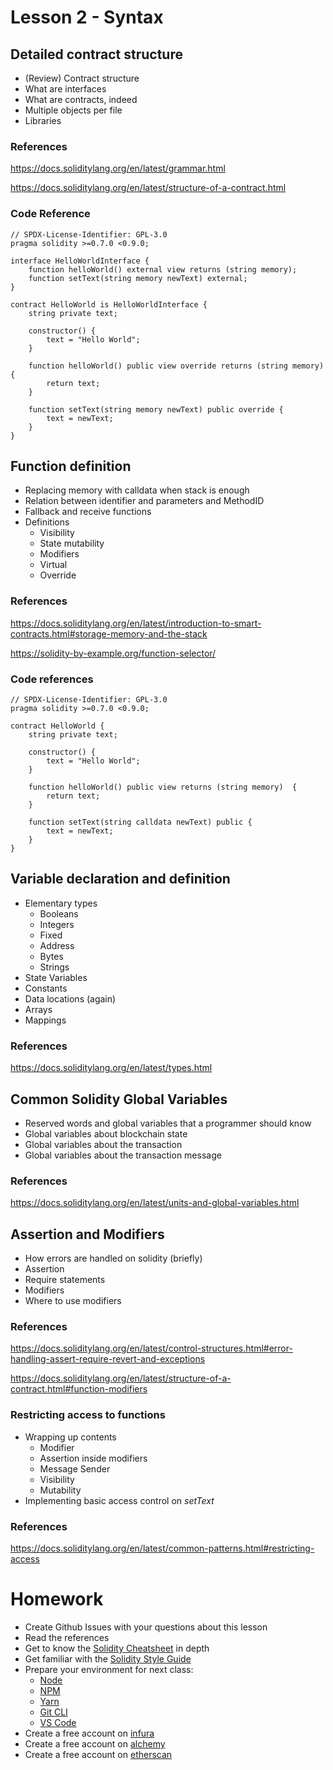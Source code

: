 # Lesson 2 - Syntax
## Detailed contract structure
* (Review) Contract structure
* What are interfaces
* What are contracts, indeed
* Multiple objects per file
* Libraries
### References
https://docs.soliditylang.org/en/latest/grammar.html

https://docs.soliditylang.org/en/latest/structure-of-a-contract.html

### Code Reference
<pre><code>// SPDX-License-Identifier: GPL-3.0
pragma solidity >=0.7.0 <0.9.0;

interface HelloWorldInterface {
    function helloWorld() external view returns (string memory);
    function setText(string memory newText) external;
}

contract HelloWorld is HelloWorldInterface {
    string private text;

    constructor() {
        text = "Hello World";
    }

    function helloWorld() public view override returns (string memory)  {
        return text;
    }

    function setText(string memory newText) public override {
        text = newText;
    }
}</code></pre>
## Function definition
* Replacing memory with calldata when stack is enough
* Relation between identifier and parameters and MethodID
* Fallback and receive functions
* Definitions
  * Visibility
  * State mutability
  * Modifiers
  * Virtual
  * Override
### References
https://docs.soliditylang.org/en/latest/introduction-to-smart-contracts.html#storage-memory-and-the-stack

https://solidity-by-example.org/function-selector/
### Code references
<pre><code>// SPDX-License-Identifier: GPL-3.0
pragma solidity >=0.7.0 <0.9.0;

contract HelloWorld {
    string private text;

    constructor() {
        text = "Hello World";
    }

    function helloWorld() public view returns (string memory)  {
        return text;
    }

    function setText(string calldata newText) public {
        text = newText;
    }
}</code></pre>
## Variable declaration and definition
* Elementary types
  * Booleans
  * Integers
  * Fixed
  * Address
  * Bytes
  * Strings
* State Variables
* Constants
* Data locations (again)
* Arrays
* Mappings
### References
https://docs.soliditylang.org/en/latest/types.html

## Common Solidity Global Variables
* Reserved words and global variables that a programmer should know
* Global variables about blockchain state
* Global variables about the transaction
* Global variables about the transaction message
### References 
https://docs.soliditylang.org/en/latest/units-and-global-variables.html
## Assertion and Modifiers
* How errors are handled on solidity (briefly)
* Assertion
* Require statements
* Modifiers
* Where to use modifiers
### References
https://docs.soliditylang.org/en/latest/control-structures.html#error-handling-assert-require-revert-and-exceptions

https://docs.soliditylang.org/en/latest/structure-of-a-contract.html#function-modifiers
### Restricting access to functions
* Wrapping up contents
  * Modifier
  * Assertion inside modifiers
  * Message Sender
  * Visibility
  * Mutability
* Implementing basic access control on _setText_
### References
https://docs.soliditylang.org/en/latest/common-patterns.html#restricting-access
# Homework
* Create Github Issues with your questions about this lesson
* Read the references
* Get to know the [Solidity Cheatsheet](https://docs.soliditylang.org/en/latest/cheatsheet.html) in depth 
* Get familiar with the [Solidity Style Guide](https://docs.soliditylang.org/en/latest/style-guide.html)
* Prepare your environment for next class:
  * [Node](https://nodejs.org/en/docs/guides/getting-started-guide/)
  * [NPM](https://docs.npmjs.com/cli/v8/configuring-npm/install)
  * [Yarn](https://classic.yarnpkg.com/lang/en/docs/getting-started/)
  * [Git CLI](https://git-scm.com/book/en/v2/Getting-Started-First-Time-Git-Setup)
  * [VS Code](https://code.visualstudio.com/docs/setup/setup-overview)
* Create a free account on [infura](https://infura.io/)
* Create a free account on [alchemy](https://www.alchemy.com/)
* Create a free account on [etherscan](https://etherscan.io/register)
